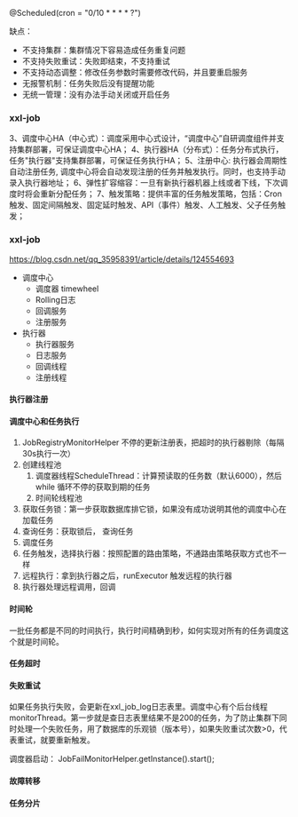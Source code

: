 

@Scheduled(cron = "0/10 * * * * ?")

缺点：
- 不支持集群：集群情况下容易造成任务重复问题
- 不支持失败重试：失败即结束，不支持重试
- 不支持动态调整：修改任务参数时需要修改代码，并且要重启服务
- 无报警机制：任务失败后没有提醒功能
- 无统一管理：没有办法手动关闭或开启任务


### xxl-job
3、调度中心HA（中心式）：调度采用中心式设计，“调度中心”自研调度组件并支持集群部署，可保证调度中心HA；
4、执行器HA（分布式）：任务分布式执行，任务"执行器"支持集群部署，可保证任务执行HA；
5、注册中心: 执行器会周期性自动注册任务, 调度中心将会自动发现注册的任务并触发执行。同时，也支持手动录入执行器地址；
6、弹性扩容缩容：一旦有新执行器机器上线或者下线，下次调度时将会重新分配任务；
7、触发策略：提供丰富的任务触发策略，包括：Cron触发、固定间隔触发、固定延时触发、API（事件）触发、人工触发、父子任务触发；


### xxl-job
https://blog.csdn.net/qq_35958391/article/details/124554693

- 调度中心
  - 调度器 timewheel
  - Rolling日志
  - 回调服务
  - 注册服务
- 执行器
  - 执行器服务
  - 日志服务
  - 回调线程
  - 注册线程

#### 执行器注册

#### 调度中心和任务执行
1. JobRegistryMonitorHelper 不停的更新注册表，把超时的执行器剔除（每隔30s执行一次）
2. 创建线程池
   1. 调度器线程ScheduleThread：计算预读取的任务数（默认6000），然后while 循环不停的获取到期的任务
   2. 时间轮线程池
3. 获取任务锁：第一步获取数据库排它锁，如果没有成功说明其他的调度中心在加载任务
4. 查询任务：获取锁后， 查询任务
5. 调度任务
6. 任务触发，选择执行器：按照配置的路由策略，不通路由策略获取方式也不一样
7. 远程执行：拿到执行器之后，runExecutor 触发远程的执行器
8. 执行器处理远程调用，回调

#### 时间轮
一批任务都是不同的时间执行，执行时间精确到秒，如何实现对所有的任务调度这个就是时间轮。

#### 任务超时

#### 失败重试
如果任务执行失败，会更新在xxl_job_log日志表里。调度中心有个后台线程monitorThread。第一步就是查日志表里结果不是200的任务，为了防止集群下同时处理一个失败任务，用了数据库的乐观锁（版本号），如果失败重试次数>0，代表重试，就要重新触发。

调度器启动：
JobFailMonitorHelper.getInstance().start();

#### 故障转移

#### 任务分片



